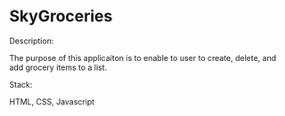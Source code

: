 # SkyGroceries

Description:

The purpose of this applicaiton is to enable to user to create, delete, and add grocery items to a list.

Stack:


HTML, CSS, Javascript
